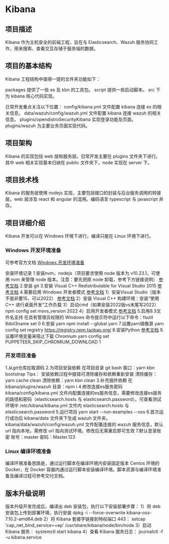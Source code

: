 # Kibana

## 项目描述

Kibana 作为主机安全的前端工程，旨在与 Elasticsearch、Wazuh 服务协同工作，用来搜索、查看交互存储于服务端的数据。

## 项目的基本结构

Kibana 工程结构中值得一提的文件夹功能如下：

packages 提供了一些 es 及 kbn 的工具包。
script 提供一些启动脚本。
src 下为 kibana 核心代码实现。

日常开发重点关注以下位置：
config/kibana.yml 文件配置 kibana 连接 es 的相关信息。
data/wazuh/config/wazuh.yml 文件配置 kibana 连接 wazuh 的相关信息。
plugins/opendistroSecurityKibana 实现登录功能及页面。
plugins/wazuh 为主要业务页面实现代码。

## 项目架构

Kibana 的实现包括 web 层和服务层。日常开发主要在 plugins 文件夹下进行。其中 web 相关实现基本归纳在 public 文件夹下，node 实现在 server 下。

## 项目技术栈

Kibana 的服务层使用 nodejs 实现，主要包括接口的封装与后台服务调用的转接层。web 层涉及 react 和 angular 的混用。编码语言 typescript 与 javascript 并存。

## 项目详细介绍

Kibana 开发可以在 Windows 环境下进行，编译只能在 Linux 环境下进行。

### Windows 开发环境准备

可参考官方文档 [Windows 开发环境准备](https://www.elastic.co/guide/en/kibana/master/development-getting-started.html#development-getting-started)

安装环境记录
  1.安装nvm，nodejs（项目要求使用 node 版本为 v10.23.1，可使用 nvm 来管理 node 版本。注意：要先把原 node 卸载，参考下方链接说明）
    [参考文档](https://docs.microsoft.com/zh-cn/windows/dev-environment/javascript/nodejs-on-windows)
  2.安装 git
  3.安装 Visual C++ Redistributable for Visual Studio 2015
    [参考文档](https://www.microsoft.com/zh-cn/download/details.aspx?id=48145)
  4.需要启用 Windows 开发者模式
    [参考文档](https://docs.microsoft.com/zh-cn/windows/apps/get-started/enable-your-device-for-development)
    1）安装Visual Studio（版本不是非要15，可以2022）
      [参考文档](https://docs.microsoft.com/zh-cn/windows/apps/windows-app-sdk/set-up-your-development-environment?tabs=vs-2022-17-1-a%2Cvs-2022-17-1-b)
    2）安装 Visual C++ 构建环境：安装“使用 C++ 进行桌面开发”工作负载
    3）启动cmd（如果安装2022版vs末尾写2022）
      npm config set msvs_version 2022
    4）启用开发者模式
      [参考文档](https://jingyan.baidu.com/article/0a52e3f4e4bea2bf62ed72da.html)
  5.启用8.3文件名支持
    在具有管理员权限的 Windows 命令提示符中运行以下命令：fsutil 8dot3name set 0
  6.安装 yarn
    npm install --global yarn
  7.设置yarn镜像源
    yarn config set registry https://registry.npm.taobao.org/
  8.安装Python
    [参考文档](https://docs.python.org/3/using/windows.html#the-microsoft-store-package)
  9.设置环境变量来阻止下载 Chromium
    yarn config set PUPPETEER_SKIP_CHROMIUM_DOWNLOAD 1

### 开发项目准备

1.从git仓库拉取源码
2.为项目安装依赖
  在项目目录 git bash 窗口：yarn kbn bootstrap
  Tips：
  安装依赖过程中报错可清除缓存和依赖重新安装
  清除缓存：yarn cache clean
  清除依赖：yarn kbn clean
3.补充插件依赖
  在 kibana/plugins/wazuh 目录：npm i
4.修改连接es服务密码
  kibana/config/kibana.yml 文件内配置连接的es服务信息，需要修改连接es服务的路径和密码（elasticsearch.hosts 与 elasticsearch.password）。可查看测试环境中 /etc/kibana/kibana.yml 文件内 elasticsearch.hosts 与 elasticsearch.password
5.运行项目
  yarn start --run-examples --oss
6.首次运行成功后 kibana/data 文件夹下生成 wazuh 文件夹。kibana/data/wazuh/config/wazuh.yml 文件配置连接的 wazuh 服务信息，默认 url 指向本地，需修改 url 指向测试环境。修改后无需重启即可生效
7.默认登录账密
  账号：master
  密码：Master.123

### Linux 编译环境准备

编译环境准备思路是，通过运行脚本在编译环境内安装固定版本 Centos 环境的 Docker，在 Docker 容器内通过运行脚本安装编译环境。脚本资源与编译环境准备及编译过程可参考交付文档。

## 版本升级说明

版本升级开发完成后，编译出 deb 安装包，执行以下安装部署步骤：
1）将 deb 安装包上传到部署环境，执行安装
  dpkg -i --force-overwrite kibana-oss-7.10.2-amd64.deb
2）将 Kibana 套接字链接到特权端口 443：
  setcap 'cap_net_bind_service=+ep' /usr/share/kibana/node/bin/node
3）启动 Kibana 服务：
  systemctl start kibana
4）查看 Kibana 服务日志：
  journalctl -f -u kibana.service
